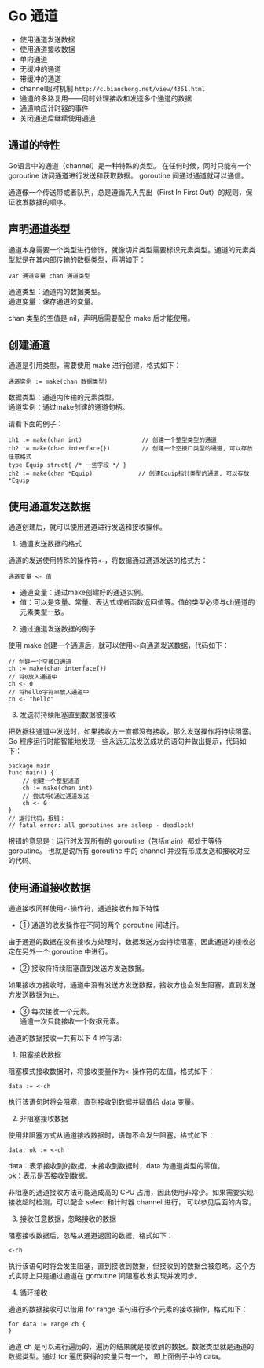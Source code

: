 # Go 通道

- 使用通道发送数据
- 使用通道接收数据
- 单向通道
- 无缓冲的通道
- 带缓冲的通道
- channel超时机制  `http://c.biancheng.net/view/4361.html` 
- 通道的多路复用——同时处理接收和发送多个通道的数据 
- 通道响应计时器的事件
- 关闭通道后继续使用通道

## 通道的特性

Go语言中的通道（channel）是一种特殊的类型。
在任何时候，同时只能有一个 goroutine 访问通道进行发送和获取数据。
goroutine 间通过通道就可以通信。

通道像一个传送带或者队列，总是遵循先入先出（First In First Out）的规则，保证收发数据的顺序。

## 声明通道类型

通道本身需要一个类型进行修饰，就像切片类型需要标识元素类型。通道的元素类型就是在其内部传输的数据类型，声明如下：
    
    var 通道变量 chan 通道类型

通道类型：通道内的数据类型。   
通道变量：保存通道的变量。

chan 类型的空值是 nil，声明后需要配合 make 后才能使用。   

## 创建通道
通道是引用类型，需要使用 make 进行创建，格式如下：
    
    通道实例 := make(chan 数据类型)

数据类型：通道内传输的元素类型。  
通道实例：通过make创建的通道句柄。   

请看下面的例子：
```
ch1 := make(chan int)                 // 创建一个整型类型的通道
ch2 := make(chan interface{})         // 创建一个空接口类型的通道, 可以存放任意格式
type Equip struct{ /* 一些字段 */ }
ch2 := make(chan *Equip)             // 创建Equip指针类型的通道, 可以存放*Equip
```

## 使用通道发送数据

通道创建后，就可以使用通道进行发送和接收操作。
1. 通道发送数据的格式  

通道的发送使用特殊的操作符`<-`，将数据通过通道发送的格式为：   

    通道变量 <- 值

- 通道变量：通过make创建好的通道实例。  
- 值：可以是变量、常量、表达式或者函数返回值等。值的类型必须与ch通道的元素类型一致。

2. 通过通道发送数据的例子  

使用 make 创建一个通道后，就可以使用`<-`向通道发送数据，代码如下：
```
// 创建一个空接口通道
ch := make(chan interface{})
// 将0放入通道中
ch <- 0
// 将hello字符串放入通道中
ch <- "hello"
```

3. 发送将持续阻塞直到数据被接收  

把数据往通道中发送时，如果接收方一直都没有接收，那么发送操作将持续阻塞。
Go 程序运行时能智能地发现一些永远无法发送成功的语句并做出提示，代码如下：
```
package main
func main() {
    // 创建一个整型通道
    ch := make(chan int)
    // 尝试将0通过通道发送
    ch <- 0
}
// 运行代码，报错：
// fatal error: all goroutines are asleep - deadlock!
```

报错的意思是：运行时发现所有的 goroutine（包括main）都处于等待 goroutine。
也就是说所有 goroutine 中的 channel 并没有形成发送和接收对应的代码。


## 使用通道接收数据

通道接收同样使用`<-`操作符，通道接收有如下特性：    
- ① 通道的收发操作在不同的两个 goroutine 间进行。  

由于通道的数据在没有接收方处理时，数据发送方会持续阻塞，因此通道的接收必定在另外一个 goroutine 中进行。

- ② 接收将持续阻塞直到发送方发送数据。   

如果接收方接收时，通道中没有发送方发送数据，接收方也会发生阻塞，直到发送方发送数据为止。

- ③ 每次接收一个元素。   
通道一次只能接收一个数据元素。

通道的数据接收一共有以下 4 种写法:   

1) 阻塞接收数据

阻塞模式接收数据时，将接收变量作为`<-`操作符的左值，格式如下：
    
    data := <-ch

执行该语句时将会阻塞，直到接收到数据并赋值给 data 变量。

2) 非阻塞接收数据  
  
使用非阻塞方式从通道接收数据时，语句不会发生阻塞，格式如下：
    
    data, ok := <-ch
   
data：表示接收到的数据。未接收到数据时，data 为通道类型的零值。   
ok：表示是否接收到数据。

非阻塞的通道接收方法可能造成高的 CPU 占用，因此使用非常少。如果需要实现接收超时检测，可以配合 select 和计时器 channel 进行，
可以参见后面的内容。

3) 接收任意数据，忽略接收的数据  

阻塞接收数据后，忽略从通道返回的数据，格式如下：
    
    <-ch
    
执行该语句时将会发生阻塞，直到接收到数据，但接收到的数据会被忽略。这个方式实际上只是通过通道在 goroutine 间阻塞收发实现并发同步。


4) 循环接收    

通道的数据接收可以借用 for range 语句进行多个元素的接收操作，格式如下：   
    
    for data := range ch {
    }
    
通道 ch 是可以进行遍历的，遍历的结果就是接收到的数据。数据类型就是通道的数据类型。通过 for 遍历获得的变量只有一个，
即上面例子中的 data。
